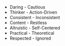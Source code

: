 - Daring - Cautious
- Thinker - Action-Driven
- Consistent - Inconsistent
- Content - Restless
- Altruistic - Self-Centered
- Practical - Theoretical
- Respected - Ignored
